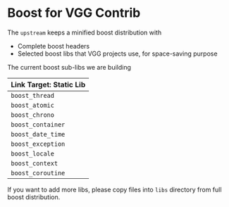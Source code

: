 # Boost for VGG Contrib

The `upstream` keeps a minified boost distribution with

- Complete boost headers
- Selected boost libs that VGG projects use, for space-saving purpose

The current boost sub-libs we are building

| Link Target: Static Lib |
| ----------------------- |
| `boost_thread`          |
| `boost_atomic`          |
| `boost_chrono`          |
| `boost_container`       |
| `boost_date_time`       |
| `boost_exception`       |
| `boost_locale`          |
| `boost_context`         |
| `boost_coroutine`       |

If you want to add more libs, please copy files into `libs` directory from full boost distribution.
